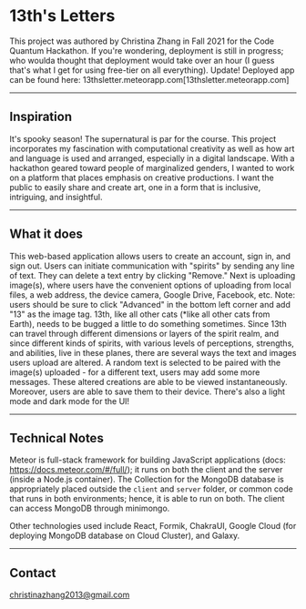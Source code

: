 # 13th's Letters

This project was authored by Christina Zhang in Fall 2021 for the Code Quantum Hackathon. If you're wondering, deployment is still in progress; who woulda thought that deployment would take over an hour (I guess that's what I get for using free-tier on all everything). Update! Deployed app can be found here: 13thsletter.meteorapp.com[13thsletter.meteorapp.com]

- - - -
## Inspiration
It's spooky season! The supernatural is par for the course. This project incorporates my fascination with computational creativity as well as how art and language is used and arranged, especially in a digital landscape. With a hackathon geared toward people of marginalized genders, I wanted to work on a platform that places emphasis on creative productions. I want the public to easily share and create art, one in a form that is inclusive, intriguing, and insightful.

- - - -
## What it does
This web-based application allows users to create an account, sign in, and sign out. Users can initiate communication with "spirits" by sending any line of text. They can delete a text entry by clicking "Remove." Next is uploading image(s), where users have the convenient options of uploading from local files, a web address, the device camera, Google Drive, Facebook, etc. Note: users should be sure to click "Advanced" in the bottom left corner and add "13" as the image tag. 13th, like all other cats (*like all other cats from Earth), needs to be bugged a little to do something sometimes. Since 13th can travel through different dimensions or layers of the spirit realm, and since different kinds of spirits, with various levels of perceptions, strengths, and abilities, live in these planes, there are several ways the text and images users upload are altered. A random text is selected to be paired with the image(s) uploaded - for a different text, users may add some more messages. These altered creations are able to be viewed instantaneously. Moreover, users are able to save them to their device. There's also a light mode and dark mode for the UI!

- - - -
## Technical Notes
Meteor is full-stack framework for building JavaScript applications (docs: https://docs.meteor.com/#/full/); it runs on both the client and the server (inside a Node.js container). The Collection for the MongoDB database is appropriately placed outside the `client` and `server` folder, or common code that runs in both environments; hence, it is able to run on both. The client can access MongoDB through minimongo. 

Other technologies used include React, Formik, ChakraUI, Google Cloud (for deploying MongoDB database on Cloud Cluster), and Galaxy.

- - - -
## Contact
christinazhang2013@gmail.com
